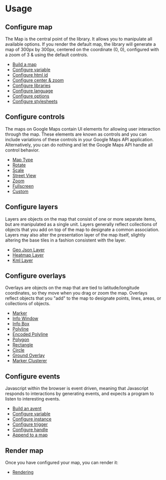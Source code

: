 # Usage

## Configure map

The Map is the central point of the library. It allows you to manipulate all available options. If you render the 
default map, the library will generate a map of 300px by 300px, centered on the coordinate (0, 0), configured with 
a zoom of 3 & using the default controls.

 - [Build a map](/doc/map.md#build)
 - [Configure variable](/doc/map.md#configure-variable)
 - [Configure html id](/doc/map.md#configure-html-id)
 - [Configure center & zoom](/doc/map.md#configure-center-zoom)
 - [Configure libraries](/doc/map.md#configure-libraries)
 - [Configure language](/doc/map.md#configure-language)
 - [Configure options](/doc/map.md#configure-otpions)
 - [Configure stylesheets](/doc/map.md#configure-stylesheets)

## Configure controls

The maps on Google Maps contain UI elements for allowing user interaction through the map. These elements are known as
controls and you can include variations of these controls in your Google Maps API application. Alternatively, you
can do nothing and let the Google Maps API handle all control behavior.

 - [Map Type](/doc/control/map_type.md)
 - [Rotate](/doc/control/rotate.md)
 - [Scale](/doc/control/scale.md)
 - [Street View](/doc/control/street_view.md)
 - [Zoom](/doc/control/zoom.md)
 - [Fullscreen](/doc/control/fullscreen.md)
 - [Custom](/doc/control/custom.md)
 
## Configure layers

Layers are objects on the map that consist of one or more separate items, but are manipulated as a single unit. Layers 
generally reflect collections of objects that you add on top of the map to designate a common association. Layers may 
also alter the presentation layer of the map itself, slightly altering the base tiles in a fashion consistent with the 
layer.

 - [Geo Json Layer](/doc/layer/geo_json_layer.md)
 - [Heatmap Layer](/doc/layer/heatmap_layer.md)
 - [Kml Layer](/doc/layer/kml_layer.md)

## Configure overlays

Overlays are objects on the map that are tied to latitude/longitude coordinates, so they move when you drag or zoom
the map. Overlays reflect objects that you "add" to the map to designate points, lines, areas, or collections of
objects.

 - [Marker](/doc/overlay/marker.md)
 - [Info Window](/doc/overlay/info_window.md)
 - [Info Box](/doc/overlay/info_box.md)
 - [Polyline](/doc/overlay/polyline.md)
 - [Encoded Polyline](/doc/overlay/encoded_polyline.md)
 - [Polygon](/doc/overlay/polygon.md)
 - [Rectangle](/doc/overlay/rectangle.md)
 - [Circle](/doc/overlay/circle.md)
 - [Ground Overlay](/doc/overlay/ground_overlay.md)
 - [Marker Clusterer](/doc/overlay/marker_clusterer.md)

## Configure events

Javascript within the browser is event driven, meaning that Javascript responds to interactions by generating events, 
and expects a program to listen to interesting events.

 - [Build an avent](/doc/event.md#build)
 - [Configure variable](/doc/event.md#configure-variable)
 - [Configure instance](/doc/event.md#configure-instance)
 - [Configure trigger](/doc/event.md#configure-trigger)
 - [Configure handle](/doc/event.md#configure-handle)
 - [Append to a map](/doc/event.md#append-to-a-map)

## Render map

Once you have configured your map, you can render it:

- [Rendering](/doc/helper/index.md)
